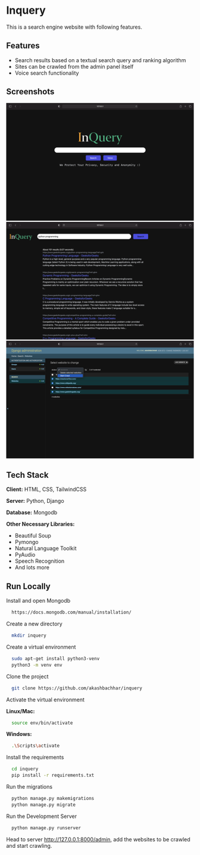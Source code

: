
# Inquery

This is a search engine website with following features.


## Features

- Search results based on a textual search query and ranking algorithm
- Sites can be crawled from the admin panel itself
- Voice search functionality
## Screenshots

<img src="./screenshots/1.png" alt="UI"/>
<img src="./screenshots/2.png" alt="UI"/>
<img src="./screenshots/3.png" alt="UI"/>

  
## Tech Stack

**Client:** HTML, CSS, TailwindCSS

**Server:** Python, Django

**Database:** Mongodb

**Other Necessary Libraries:** 

* Beautiful Soup
* Pymongo
* Natural Language Toolkit
* PyAudio
* Speech Recognition
* And lots more

  
## Run Locally

Install and open Mongodb

```bash
  https://docs.mongodb.com/manual/installation/
```

Create a new directory 
```bash
  mkdir inquery
```

Create a virtual environment

```bash
  sudo apt-get install python3-venv
  python3 -m venv env
```
Clone the project

```bash
  git clone https://github.com/akashbachhar/inquery
```

Activate the virtual environment

**Linux/Mac:**

```bash
  source env/bin/activate
```

**Windows:**

```bash
  .\Scripts\activate
```

Install the requirements

```bash
  cd inquery
  pip install -r requirements.txt
```

Run the migrations 

```bash
  python manage.py makemigrations
  python manage.py migrate
```

Run the Development Server 

```bash
  python manage.py runserver
```
Head to server http://127.0.0.1:8000/admin, add the websites to be crawled and start crawling.


  